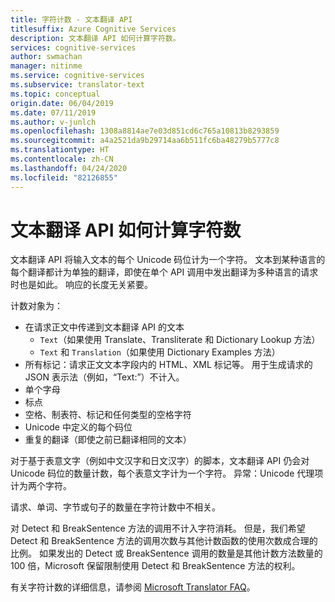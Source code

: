 ```yaml
---
title: 字符计数 - 文本翻译 API
titlesuffix: Azure Cognitive Services
description: 文本翻译 API 如何计算字符数。
services: cognitive-services
author: swmachan
manager: nitinme
ms.service: cognitive-services
ms.subservice: translator-text
ms.topic: conceptual
origin.date: 06/04/2019
ms.date: 07/11/2019
ms.author: v-junlch
ms.openlocfilehash: 1308a8814ae7e03d851cd6c765a10813b8293859
ms.sourcegitcommit: a4a2521da9b29714aa6b511fc6ba48279b5777c8
ms.translationtype: HT
ms.contentlocale: zh-CN
ms.lasthandoff: 04/24/2020
ms.locfileid: "82126855"
---
```

# <a name="how-the-translator-text-api-counts-characters"></a>文本翻译 API 如何计算字符数

文本翻译 API 将输入文本的每个 Unicode 码位计为一个字符。 文本到某种语言的每个翻译都计为单独的翻译，即使在单个 API 调用中发出翻译为多种语言的请求时也是如此。 响应的长度无关紧要。

计数对象为：

* 在请求正文中传递到文本翻译 API 的文本
   * `Text`（如果使用 Translate、Transliterate 和 Dictionary Lookup 方法）
   * `Text` 和 `Translation`（如果使用 Dictionary Examples 方法）
* 所有标记：请求正文文本字段内的 HTML、XML 标记等。 用于生成请求的 JSON 表示法（例如，“Text:”）不计入。
* 单个字母
* 标点
* 空格、制表符、标记和任何类型的空格字符
* Unicode 中定义的每个码位
* 重复的翻译（即使之前已翻译相同的文本）

对于基于表意文字（例如中文汉字和日文汉字）的脚本，文本翻译 API 仍会对 Unicode 码位的数量计数，每个表意文字计为一个字符。 异常：Unicode 代理项计为两个字符。

请求、单词、字节或句子的数量在字符计数中不相关。

对 Detect 和 BreakSentence 方法的调用不计入字符消耗。 但是，我们希望 Detect 和 BreakSentence 方法的调用次数与其他计数函数的使用次数成合理的比例。 如果发出的 Detect 或 BreakSentence 调用的数量是其他计数方法数量的 100 倍，Microsoft 保留限制使用 Detect 和 BreakSentence 方法的权利。


有关字符计数的详细信息，请参阅 [Microsoft Translator FAQ](https://www.microsoft.com/translator/faq.aspx)。

<!-- Update_Description: wording update -->